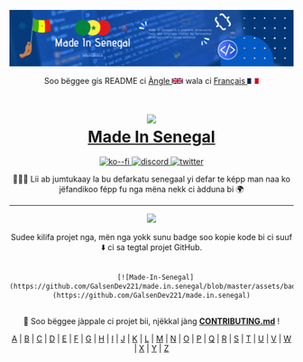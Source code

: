 ![COVER](../assets/cover.png)

<p align="center">
Soo bëggee gis README ci <a href="../README.md">Àngle <img src="../assets/en.png" alt="UK Flag" style="width:20px;height:10px;"></a> wala ci <a href="README-fr.md">Français <img src="../assets/fr.png" alt="FR Flag" style="width:20px;height:10px;"></a>
</p>

<h1 align="center">
  <img src="../assets/made.in.senegal.png" width="100px" />
  <br/>
  <a href="https://madeinsenegal.dev" target="blank_">Made In Senegal</a>
</h1>

<p align="center">
  <!-- Ko-Fi for donation -->
  <a href="https://ko-fi.com/galsendev221">
    <img alt="ko--fi" src="https://img.shields.io/badge/Ko--fi-F16061?style=for-the-badge&logo=ko-fi&logoColor=white">
  </a>
  <!-- Discord server -->
  <a href="https://discord.gg/CKZcKqf">
    <img alt="discord" src="https://img.shields.io/badge/Discord-7289DA?style=for-the-badge&logo=discord&logoColor=white">
  </a>
  <!-- Twitter community -->
  <a href="https://twitter.com/galsendev221">
    <img alt="twitter" src="https://img.shields.io/badge/Twitter-1DA1F2?style=for-the-badge&logo=twitter&logoColor=white">
  </a>
</p>

<p align="center">
👨🏽‍💻 Lii ab jumtukaay la bu defarkatu senegaal yi defar te képp man naa ko jëfandikoo fépp fu nga mëna nekk ci àdduna bi 🌍
</p>

---

<p align="center">
<a href="https://github.com/GalsenDev221/made.in.senegal"><img src="../assets/badge.svg"></a>
</p>

<p align="center">
Sudee kilifa projet nga, mën nga yokk sunu badge soo kopie kode bi ci suuf ⬇️ ci sa tegtal projet GitHub.
</p>

<p align="center">
<pre align="center">
  <code>
  [![Made-In-Senegal](https://github.com/GalsenDev221/made.in.senegal/blob/master/assets/badge.svg)](https://github.com/GalsenDev221/made.in.senegal)
  </code>
</pre>
</p>

<p align="center">
🚧 Soo bëggee jàppale ci projet bii, njëkkal jàng <strong><a href="../CONTRIBUTING.md">CONTRIBUTING.md</a></strong> !
</p>

<div align="center">
<a href="../README.md?tab=readme-ov-file#A">A</a> | <a href="../README.md?tab=readme-ov-file#B">B</a> | <a href="../README.md?tab=readme-ov-file#C">C</a> | <a href="../README.md?tab=readme-ov-file#D">D</a> | <a href="../README.md?tab=readme-ov-file#E">E</a> | <a href="../README.md?tab=readme-ov-file#F">F</a> | <a href="../README.md?tab=readme-ov-file#G">G</a> | <a href="../README.md?tab=readme-ov-file#H">H</a> | <a href="../README.md?tab=readme-ov-file#I">I</a> | <a href="../README.md?tab=readme-ov-file#J">J</a> | <a href="../README.md?tab=readme-ov-file#K">K</a> | <a href="../README.md?tab=readme-ov-file#L">L</a> | <a href="../README.md?tab=readme-ov-file#M">M</a> | <a href="../README.md?tab=readme-ov-file#N">N</a> | <a href="../README.md?tab=readme-ov-file#O">O</a> | <a href="../README.md?tab=readme-ov-file#P">P</a> | <a href="../README.md?tab=readme-ov-file#Q">Q</a> | <a href="../README.md?tab=readme-ov-file#R">R</a> | <a href="../README.md?tab=readme-ov-file#S">S</a> | <a href="../README.md?tab=readme-ov-file#T">T</a> | <a href="../README.md?tab=readme-ov-file#U">U</a> | <a href="../README.md?tab=readme-ov-file#V">V</a> | <a href="../README.md?tab=readme-ov-file#W">W</a> | <a href="../README.md?tab=readme-ov-file#X">X</a> | <a href="../README.md?tab=readme-ov-file#Y">Y</a> | <a href="../README.md?tab=readme-ov-file#Z">Z</a>
</div>
